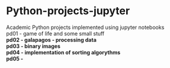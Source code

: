 # Python-projects-jupyter
Academic Python projects implemented using jupyter notebooks </br>
pd01 - game of life and some small stuff  
<b>pd02 - galapagos - processing data<b>  
pd03 - binary images  
<b>pd04 - implementation of sorting algorythms<b>  
pd05 -   
